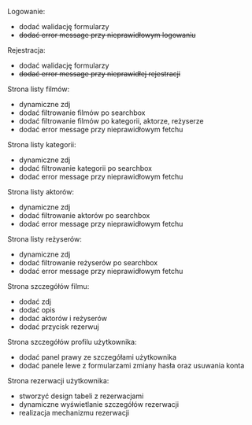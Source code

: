 Logowanie:
- dodać walidację formularzy
- ~~dodać error message przy nieprawidłowym logowaniu~~

Rejestracja:
- dodać walidację formularzy
- ~~dodać error message przy nieprawidłej rejestracji~~

Strona listy filmów:
- dynamiczne zdj
- dodać filtrowanie filmów po searchbox
- dodać filtrowanie filmów po kategorii, aktorze, reżyserze
- dodać error message przy nieprawidłowym fetchu

Strona listy kategorii:
- dynamiczne zdj
- dodać filtrowanie kategorii po searchbox
- dodać error message przy nieprawidłowym fetchu

Strona listy aktorów:
- dynamiczne zdj
- dodać filtrowanie aktorów po searchbox
- dodać error message przy nieprawidłowym fetchu

Strona listy reżyserów:
- dynamiczne zdj
- dodać filtrowanie reżyserów po searchbox
- dodać error message przy nieprawidłowym fetchu

Strona szczegółów filmu:
- dodać zdj
- dodać opis 
- dodać aktorów i reżyserów
- dodać przycisk rezerwuj

Strona szczegółów profilu użytkownika:
- dodać panel prawy ze szczegółami użytkownika
- dodać panele lewe z formularzami zmiany hasła oraz usuwania konta

Strona rezerwacji użytkownika:
- stworzyć design tabeli z rezerwacjami
- dynamiczne wyświetlanie szczegółów rezerwacji
- realizacja mechanizmu rezerwacji

